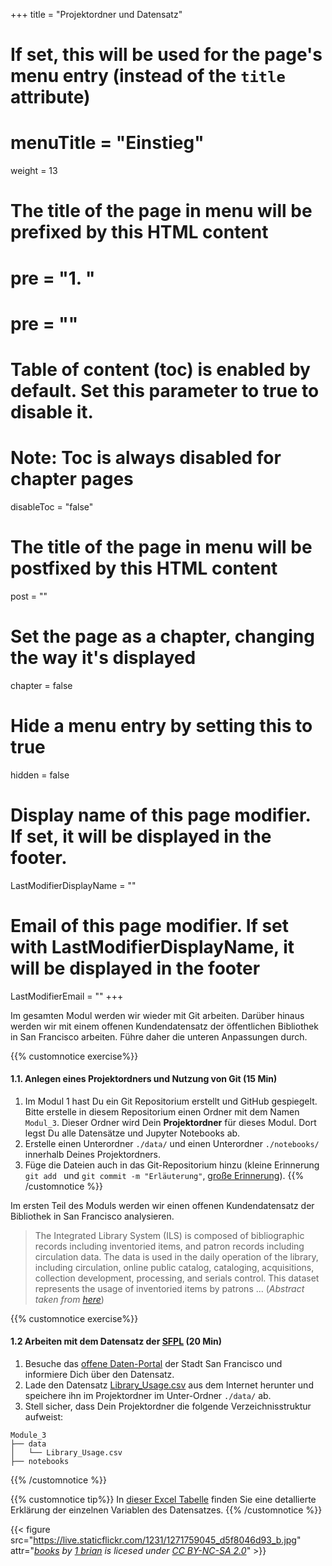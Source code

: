 +++
title = "Projektordner und Datensatz"
# If set, this will be used for the page's menu entry (instead of the `title` attribute)
# menuTitle = "Einstieg"
weight = 13
# The title of the page in menu will be prefixed by this HTML content
# pre = "<b>1. </b>"
# pre = "<i class='fab fa-github'></i>"
# Table of content (toc) is enabled by default. Set this parameter to true to disable it.
# Note: Toc is always disabled for chapter pages
disableToc = "false"
# The title of the page in menu will be postfixed by this HTML content
post = ""
# Set the page as a chapter, changing the way it's displayed
chapter = false
# Hide a menu entry by setting this to true
hidden = false
# Display name of this page modifier. If set, it will be displayed in the footer.
LastModifierDisplayName = ""
# Email of this page modifier. If set with LastModifierDisplayName, it will be displayed in the footer
LastModifierEmail = ""
+++

Im gesamten Modul werden wir wieder mit Git arbeiten. Darüber hinaus werden wir mit einem offenen Kundendatensatz der öffentlichen Bibliothek in San Francisco arbeiten. Führe daher die unteren Anpassungen durch.

{{% customnotice exercise%}}
#### 1.1. Anlegen eines Projektordners und Nutzung von Git (15 Min)
1. Im Modul 1 hast Du ein Git Repositorium erstellt und GitHub gespiegelt. Bitte erstelle in diesem Repositorium einen Ordner mit dem Namen `Modul_3`. Dieser Ordner wird Dein **Projektordner** für dieses Modul. Dort legst Du alle Datensätze und Jupyter Notebooks ab.
2. Erstelle einen Unterordner `./data/` und einen Unterordner `./notebooks/` innerhalb Deines Projektordners.
3. Füge die Dateien auch in das Git-Repositorium hinzu (kleine Erinnerung `git add ` und `git commit -m "Erläuterung"`, [große Erinnerung](https://librarycarpentry.org/lc-git/)).
{{% /customnotice %}}


Im ersten Teil des Moduls werden wir einen offenen Kundendatensatz der Bibliothek in San Francisco analysieren.

> The Integrated Library System (ILS) is composed of bibliographic records including inventoried items, and patron records including circulation data. The data is used in the daily operation of the library, including circulation, online public catalog, cataloging, acquisitions, collection development, processing, and serials control. This dataset represents the usage of inventoried items by patrons ... (*Abstract taken from [here](https://data.sfgov.org/Culture-and-Recreation/Library-Usage/qzz6-2jup)*)


{{% customnotice exercise%}}
#### 1.2 Arbeiten mit dem Datensatz der [SFPL](https://sfpl.org/) (20 Min)
1. Besuche das [offene Daten-Portal](https://data.sfgov.org/Culture-and-Recreation/Library-Usage/qzz6-2jup) der Stadt San Francisco und informiere Dich über den Datensatz.
2. Lade den Datensatz [Library_Usage.csv](https://data.sfgov.org/api/views/qzz6-2jup/rows.csv?accessType=DOWNLOAD) aus dem Internet herunter und speichere ihn im Projektordner im Unter-Ordner `./data/` ab.
3. Stell sicher, dass Dein Projektordner die folgende Verzeichnisstruktur aufweist:
```shell
Module_3
├── data
│   └── Library_Usage.csv
├── notebooks
```
{{% /customnotice %}}

{{% customnotice tip%}}
In [dieser Excel Tabelle](https://data.sfgov.org/api/views/qzz6-2jup/files/72c2070f-7b56-4d14-840a-d1a70f5d0f19?download=true&filename=LIB-0003_DataDictionary_library-usage.xlsx) finden Sie eine detallierte Erklärung der einzelnen Variablen des Datensatzes.
{{% /customnotice %}}






{{< figure src="https://live.staticflickr.com/1231/1271759045_d5f8046d93_b.jpg"
attr="*[books](https://www.flickr.com/photos/34111548@N00/1271759045) by [1 brian](https://www.flickr.com/photos/34111548@N00) is licesed under [CC BY-NC-SA 2.0](https://creativecommons.org/licenses/by-nc-sa/2.0/?ref=ccsearch&atype=html)*" >}}

